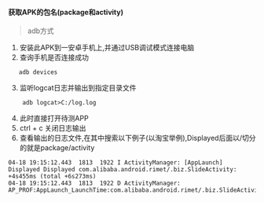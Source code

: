 #### 获取APK的包名(package和activity)
> adb方式

1. 安装此APK到一安卓手机上,并通过USB调试模式连接电脑
2. 查询手机是否连接成功
```
   adb devices
```
3. 监听logcat日志并输出到指定目录文件
```
    adb logcat>C:/log.log
```
4. 此时直接打开待测APP
5. ctrl + c 关闭日志输出
6. 查看输出的日志文件,在其中搜索以下例子(以淘宝举例),Displayed后面以/切分的就是package/activity
```
04-18 19:15:12.443  1813  1922 I ActivityManager: [AppLaunch] Displayed Displayed com.alibaba.android.rimet/.biz.SlideActivity: +4s455ms (total +6s273ms)
04-18 19:15:12.443  1813  1922 D ActivityManager: AP_PROF:AppLaunch_LaunchTime:com.alibaba.android.rimet/.biz.SlideActivity:4455:7479393
```
